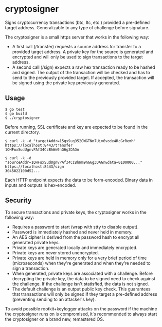 cryptosigner
============

Signs cryptocurrency transactions (btc, ltc, etc.) provided a pre-defined target address. Generalizable to any type of challenge before signature.

The cryptosigner is a small https server that works in the following way:

  * A first call (/transfer) requests a source address for transfer to a provided target address. A private key for the source is generated and encrypted and will only be used to sign transactions to the target address.
  * A second call (/sign) expects a raw hex transaction ready to be hashed and signed. The output of the transaction will be checked and has to send to the previously provided target. If accepted, the transaction will be signed using the private key previously generated.

Usage
-----
```shell
$ go test
$ go build
$ ./cryptosigner
```

Before running, SSL certificate and key are expected to be found in the current directory. 
```shell
$ curl -k -d "targetAddr=15qx9ug952GWGTNn7Uiv6vode4RcGrRemh" https://localhost:8443/transfer
1QHFuxSudUgnvPAf34CzBhWm9nG6g3DAGn

$ curl -k -d "sourceAddr=1QHFuxSudUgnvPAf34CzBhWm9nG6g3DAGn&data=0100000..." https://localhost:8443/sign
3045022100d52...
```

Each HTTP endpoint expects the data to be form-encoded. Binary data in inputs and outputs is hex-encoded.

Security
--------
To secure transactions and private keys, the cryptosigner works in the following way:

  * Requires a password to start (wrap with stty to disable output).
  * Password is immediately hashed and never held in memory.
  * An AES cipher is derived from the password hash to encrypt all generated private keys.
  * Private keys are generated locally and immediately encrypted.
  * Private keys are never stored unencrypted.
  * Private keys are held in memory only for a very brief period of time (microseconds) when they're generated and when they're needed to sign a transaction.
  * When generated, private keys are associated with a challenge. Before decrypting the private key, the data to be signed need to check against the challenge. If the challenge isn't statisfied, the data is not signed.
  * The default challenge is an output public key check. This guarantees that transactions will only be signed if they target a pre-defined address (preventing sending to an attacker's key).

To avoid possible rootkit+keylogger attacks on the password if the machine the cryptosigner runs on is compromised, it's recommended to always start the cryptosigner on a brand new, remastered OS.
